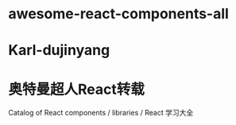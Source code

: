 # awesome-react-components-all
# Karl-dujinyang
# 奥特曼超人React转载
Catalog of React components / libraries / React 学习大全
